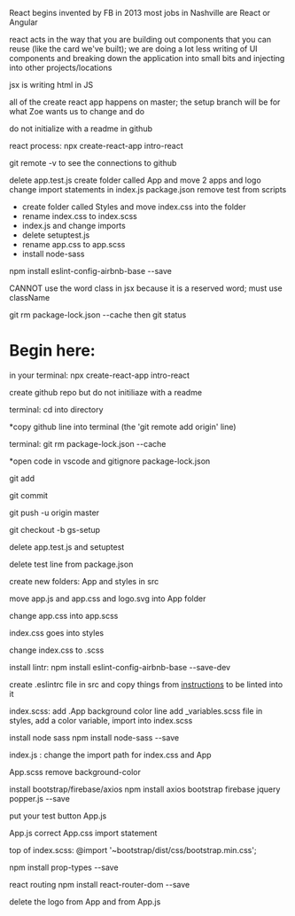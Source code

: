 React begins
invented by FB in 2013
most jobs in Nashville are React or Angular

react acts in the way that you are building out components that you can reuse (like the card we've built); we are doing a lot less writing of UI components and 
breaking down the application into small bits and injecting into other projects/locations

jsx is writing html in JS

all of the create react app happens on master; the setup branch will be for what Zoe wants us to change and do

do not initialize with a readme in github

react process:
npx create-react-app intro-react


git remote -v to see the connections to github

delete app.test.js
create folder called App and move 2 apps and logo
change import statements in index.js
package.json remove test from scripts
* create folder called Styles and move index.css into the folder
* rename index.css to index.scss
* index.js and change imports
* delete setuptest.js
* rename app.css to app.scss
* install node-sass

npm install eslint-config-airbnb-base --save

CANNOT use the word class in jsx because it is a reserved word; must use className

git rm package-lock.json --cache then git status

# **Begin here**:

in your terminal: npx create-react-app intro-react

create github repo but do not initiliaze with a readme

terminal: cd into directory

*copy github line into terminal (the 'git remote add origin' line)

terminal: git rm package-lock.json --cache

*open code in vscode and gitignore package-lock.json

git add

git commit

git push -u origin master

git checkout -b gs-setup



delete app.test.js and setuptest

delete test line from package.json

create new folders: App and styles in src

move app.js and app.css and logo.svg into App folder

change app.css into app.scss

index.css goes into styles

change index.css to .scss

install lintr:
npm install eslint-config-airbnb-base --save-dev

create .eslintrc file in src and copy things from [instructions](https://github.com/nss-nightclass-projects/Night-Class-Resources/blob/react/book-4-react/chapters/react-setup.md#add-eslint) to be linted into it

index.scss: add .App background color line
add _variables.scss file in styles, add a color variable, import into index.scss

install node sass
npm install node-sass --save

index.js : change the import path for index.css and App

App.scss remove background-color

install bootstrap/firebase/axios
npm install axios bootstrap firebase jquery popper.js --save

put your test button App.js

App.js correct App.css import statement

top of index.scss:
@import '~bootstrap/dist/css/bootstrap.min.css';

npm install prop-types --save

react routing
npm install react-router-dom --save

delete the logo from App and from App.js
